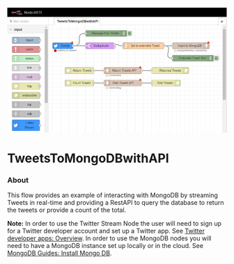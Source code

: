![TweetsToMongoDBwithAPI](images/TweetsToMongoDBwithAPI.PNG)

TweetsToMongoDBwithAPI
======================

### About

This flow provides an example of interacting with MongoDB by streaming Tweets in real-time and providing a RestAPI to query the database to return the tweets or provide a count of the total.

**Note:** In order to use the Twitter Stream Node the user will need to sign up for a Twitter developer account and set up a Twitter app. See [Twitter developer apps: Overview](https://developer.twitter.com/en/docs/basics/apps/overview). In order to use the MongoDB nodes you will need to have a MongoDB instance set up locally or in the cloud. See [MongoDB Guides: Install Mongo DB](https://docs.mongodb.com/guides/server/install/).
